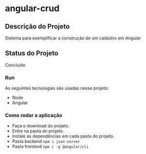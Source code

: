 # angular-crud

## Descrição do Projeto
Sistema para exemplificar a construção de um cadastro em Angular

## Status do Projeto
Concluído

### Run
As seguintes tecnologias são usadas nesse projeto:
 - Node
 - Angular

### Como rodar a aplicação
 - Faça o download do projeto.
 - Entre na pasta do projeto.
 - Instale as dependências em cada pasta do projeto.
 - Pasta backend ```npm i json-server```
 - Pasta frontend ```npm i -g @angular/cli```
